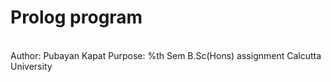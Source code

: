 # Prolog program
<br>
Author: Pubayan Kapat
Purpose: %th Sem B.Sc(Hons) assignment Calcutta University